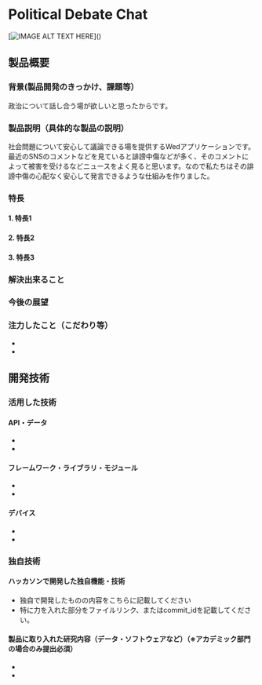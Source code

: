 # Political Debate Chat


[![IMAGE ALT TEXT HERE]("https://www.youtube.com/watch?v=LUPQFB4QyVo")]()

## 製品概要
### 背景(製品開発のきっかけ、課題等）
政治について話し合う場が欲しいと思ったからです。
### 製品説明（具体的な製品の説明）
社会問題について安心して議論できる場を提供するWedアプリケーションです。
最近のSNSのコメントなどを見ていると誹謗中傷などが多く、そのコメントによって被害を受けるなどニュースをよく見ると思います。なので私たちはその誹謗中傷の心配なく安心して発言できるような仕組みを作りました。
### 特長
#### 1. 特長1
#### 2. 特長2
#### 3. 特長3

### 解決出来ること
### 今後の展望
### 注力したこと（こだわり等）
* 
* 

## 開発技術
### 活用した技術
#### API・データ
* 
* 

#### フレームワーク・ライブラリ・モジュール
* 
* 

#### デバイス
* 
* 

### 独自技術
#### ハッカソンで開発した独自機能・技術
* 独自で開発したものの内容をこちらに記載してください
* 特に力を入れた部分をファイルリンク、またはcommit_idを記載してください。

#### 製品に取り入れた研究内容（データ・ソフトウェアなど）（※アカデミック部門の場合のみ提出必須）
* 
* 
